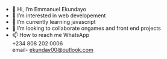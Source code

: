 - 👋 Hi, I’m Emmanuel Ekundayo
- 👀 I’m interested in web developement 
- 🌱 I’m currently learning javascript
- 💞️ I’m looking to collaborate ongames and front end projects 
- 📫 How to reach me
WhatsApp  
+234 808 202 0006  
email- ekunday00@outlook.com 
 
<!---
EmmanuelEkundayo/EmmanuelEkundayo is a ✨ special ✨ repository because its `README.md` (this file) appears on your GitHub profile.
You can click the Preview link to take a look at your changes.
--->

